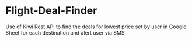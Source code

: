 # Flight-Deal-Finder
Use of Kiwi Rest API to find the deals for lowest price set by user in Google Sheet for each destination and alert user via SMS
